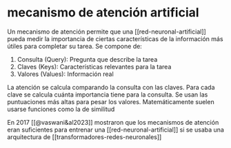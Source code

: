 # mecanismo de atención artificial
Un mecanismo de atención permite que una [[red-neuronal-artificial]] pueda medir la importancia de ciertas características de la información más útiles para completar su tarea. Se compone de:

1. Consulta (Query): Pregunta que describe la tarea
2. Claves (Keys): Características relevantes para la tarea
3. Valores (Values): Información real

La atención se calcula comparando la consulta con las claves. Para cada clave se calcula cuánta importancia tiene para la consulta. Se usan las puntuaciones más altas para pesar los valores. Matemáticamente suelen usarse funciones como la de similitud

En 2017 [[@vaswani&al2023]] mostraron que los mecanismos de atención eran suficientes para entrenar una [[red-neuronal-artificial]] si se usaba una arquitectura de [[transformadores-redes-neuronales]]

